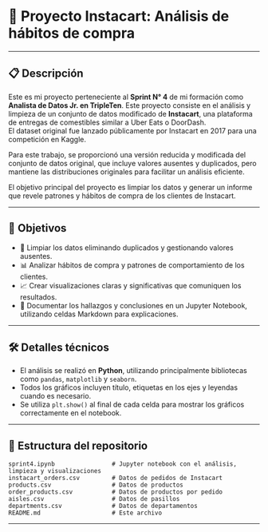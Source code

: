 
# 🚀 Proyecto Instacart: Análisis de hábitos de compra

---

## 📋 Descripción

Este es mi proyecto perteneciente al **Sprint N° 4** de mi formación como **Analista de Datos Jr. en TripleTen**. Este proyecto consiste en el análisis y limpieza de un conjunto de datos modificado de **Instacart**, una plataforma de entregas de comestibles similar a Uber Eats o DoorDash.  
El dataset original fue lanzado públicamente por Instacart en 2017 para una competición en Kaggle.

Para este trabajo, se proporcionó una versión reducida y modificada del conjunto de datos original, que incluye valores ausentes y duplicados, pero mantiene las distribuciones originales para facilitar un análisis eficiente.

El objetivo principal del proyecto es limpiar los datos y generar un informe que revele patrones y hábitos de compra de los clientes de Instacart.

---

## 🎯 Objetivos

- 🧹 Limpiar los datos eliminando duplicados y gestionando valores ausentes.
- 📊 Analizar hábitos de compra y patrones de comportamiento de los clientes.
- 📈 Crear visualizaciones claras y significativas que comuniquen los resultados.
- 📝 Documentar los hallazgos y conclusiones en un Jupyter Notebook, utilizando celdas Markdown para explicaciones.

---

## 🛠️ Detalles técnicos

- El análisis se realizó en **Python**, utilizando principalmente bibliotecas como `pandas`, `matplotlib` y `seaborn`.
- Todos los gráficos incluyen título, etiquetas en los ejes y leyendas cuando es necesario.
- Se utiliza `plt.show()` al final de cada celda para mostrar los gráficos correctamente en el notebook.

---

## 📁 Estructura del repositorio

```
sprint4.ipynb                # Jupyter notebook con el análisis, limpieza y visualizaciones
instacart_orders.csv         # Datos de pedidos de Instacart
products.csv                 # Datos de productos
order_products.csv           # Datos de productos por pedido
aisles.csv                   # Datos de pasillos
departments.csv              # Datos de departamentos
README.md                    # Este archivo
```

---

